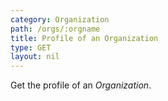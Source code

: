 ```yaml
---
category: Organization
path: /orgs/:orgname
title: Profile of an Organization
type: GET
layout: nil
---
```


Get the profile of an _Organization_.